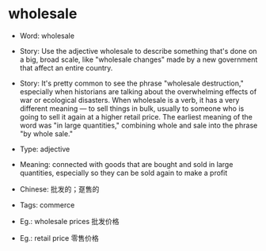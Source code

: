 # wholesale

- Word: wholesale
- Story: Use the adjective wholesale to describe something that's done on a big, broad scale, like "wholesale changes" made by a new government that affect an entire country.
- Story: It's pretty common to see the phrase "wholesale destruction," especially when historians are talking about the overwhelming effects of war or ecological disasters. When wholesale is a verb, it has a very different meaning — to sell things in bulk, usually to someone who is going to sell it again at a higher retail price. The earliest meaning of the word was "in large quantities," combining whole and sale into the phrase "by whole sale."

- Type: adjective
- Meaning: connected with goods that are bought and sold in large quantities, especially so they can be sold again to make a profit
- Chinese: 批发的；趸售的
- Tags: commerce
- Eg.: wholesale prices 批发价格
- Eg.: retail price 零售价格

